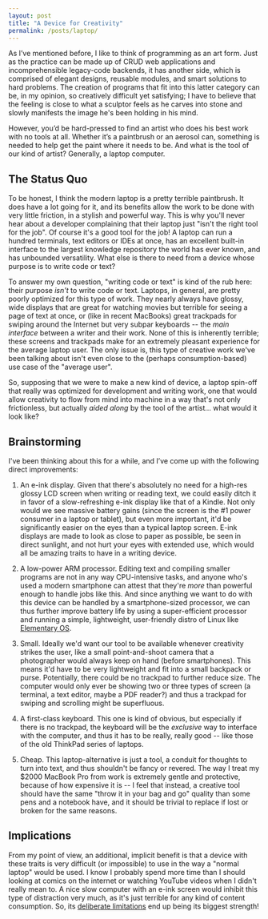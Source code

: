 ```yaml
---
layout: post
title: "A Device for Creativity"
permalink: /posts/laptop/
---
```


As I’ve mentioned before, I like to think of programming as an art form. Just as the practice can be made up of CRUD web applications and incomprehensible legacy-code backends, it has another side, which is comprised of elegant designs, reusable modules, and smart solutions to hard problems. The creation of programs that fit into this latter category can be, in my opinion, so creatively difficult yet satisfying; I have to believe that the feeling is close to what a sculptor feels as he carves into stone and slowly manifests the image he's been holding in his mind.

However, you’d be hard-pressed to find an artist who does his best work with no tools at all. Whether it’s a paintbrush or an aerosol can, something is needed to help get the paint where it needs to be. And what is the tool of our kind of artist? Generally, a laptop computer.

## The Status Quo

To be honest, I think the modern laptop is a pretty terrible paintbrush. It does have a lot going for it, and its benefits allow the work to be done with very little friction, in a stylish and powerful way. This is why you'll never hear about a developer complaining that their laptop just "isn't the right tool for the job". Of course it's a good tool for the job! A laptop can run a hundred terminals, text editors or IDEs at once, has an excellent built-in interface to the largest knowledge repository the world has ever known, and has unbounded versatility. What else is there to need from a device whose purpose is to write code or text?

To answer my own question, "writing code or text" is kind of the rub here: their purpose _isn't_ to write code or text. Laptops, in general, are pretty poorly optimized for this type of work. They nearly always have glossy, wide displays that are great for watching movies but terrible for seeing a page of text at once, or (like in recent MacBooks) great trackpads for swiping around the Internet but very subpar keyboards -- the _main interface_ between a writer and their work. None of this is inherently terrible; these screens and trackpads make for an extremely pleasant experience for the average laptop user. The only issue is, this type of creative work we've been talking about isn't even close to the (perhaps consumption-based) use case of the "average user".

So, supposing that we were to make a new kind of device, a laptop spin-off that really was optimized for development and writing work, one that would allow creativity to flow from mind into machine in a way that's not only frictionless, but actually _aided along_ by the tool of the artist... what would it look like?

## Brainstorming

I've been thinking about this for a while, and I’ve come up with the following direct improvements:

1. An e-ink display. Given that there's absolutely no need for a high-res glossy LCD screen when writing or reading text, we could easily ditch it in favor of a slow-refreshing e-ink display like that of a Kindle. Not only would we see massive battery gains (since the screen is the #1 power consumer in a laptop or tablet), but even more important, it'd be significantly easier on the eyes than a typical laptop screen. E-ink displays are made to look as close to paper as possible, be seen in direct sunlight, and not hurt your eyes with extended use, which would all be amazing traits to have in a writing device.

2. A low-power ARM processor. Editing text and compiling smaller programs are not in any way CPU-intensive tasks, and anyone who's used a modern smartphone can attest that they're _more_ than powerful enough to handle jobs like this. And since anything we want to do with this device can be handled by a smartphone-sized processor, we can thus further improve battery life by using a super-efficient processor and running a simple, lightweight, user-friendly distro of Linux like [Elementary OS](https://elementary.io).

3. Small. Ideally we'd want our tool to be available whenever creativity strikes the user, like a small point-and-shoot camera that a photographer would always keep on hand (before smartphones). This means it'd have to be very lightweight and fit into a small backpack or purse. Potentially, there could be no trackpad to further reduce size. The computer would only ever be showing two or three types of screen (a terminal, a text editor, maybe a PDF reader?) and thus a trackpad for swiping and scrolling might be superfluous.

4. A first-class keyboard. This one is kind of obvious, but especially if there is no trackpad, the keyboard will be the _exclusive_ way to interface with the computer, and thus it has to be really, really good -- like those of the old ThinkPad series of laptops.

5. Cheap. This laptop-alternative is just a tool, a conduit for thoughts to turn into text, and thus shouldn't be fancy or revered. The way I treat my $2000 MacBook Pro from work is extremely gentle and protective, because of how expensive it is -- I feel that instead, a creative tool should have the same "throw it in your bag and go" quality than some pens and a notebook have, and it should be trivial to replace if lost or broken for the same reasons.

## Implications

From my point of view, an additional, implicit benefit is that a device with these traits is very difficult (or impossible) to use in the way a "normal laptop" would be used. I know I probably spend more time than I should looking at comics on the internet or watching YouTube videos when I didn't really mean to. A nice slow computer with an e-ink screen would inhibit this type of distraction very much, as it's just terrible for any kind of content consumption. So, its [deliberate limitations](/posts/beauty-in-limitation/) end up being its biggest strength!
